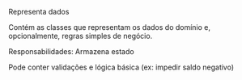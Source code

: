 
Representa dados

Contém as classes que representam os dados do domínio e, opcionalmente, regras simples de negócio.

Responsabilidades:
Armazena estado

Pode conter validações e lógica básica (ex: impedir saldo negativo)